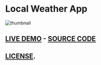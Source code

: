 # **Local Weather App**
![thumbnail](https://github.com/chrisjim316/Local-Weather-App-/blob/master/Images/NEWthumbnail.JPG?raw=true)
## [LIVE DEMO](https://codepen.io/liljimbos/full/dzbJqR/)    -     [SOURCE CODE](https://codepen.io/liljimbos/pen/dzbJqR)
## [LICENSE](https://github.com/chrisjim316/Local-Weather-App-/blob/master/LICENSE).



